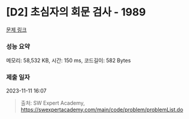 # [D2] 초심자의 회문 검사 - 1989 

[문제 링크](https://swexpertacademy.com/main/code/problem/problemDetail.do?contestProbId=AV5PyTLqAf4DFAUq) 

### 성능 요약

메모리: 58,532 KB, 시간: 150 ms, 코드길이: 582 Bytes

### 제출 일자

2023-11-11 16:07



> 출처: SW Expert Academy, https://swexpertacademy.com/main/code/problem/problemList.do